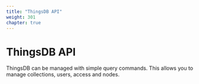 ```yaml
---
title: "ThingsDB API"
weight: 301
chapter: true
---
```


# ThingsDB API

ThingsDB can be managed with simple query commands. This allows you to manage
collections, users, access and nodes.
